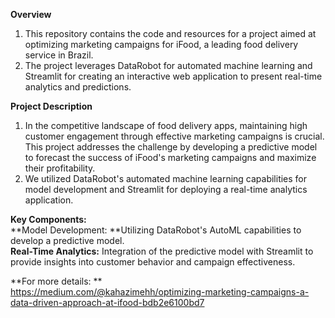 **Overview**
1. This repository contains the code and resources for a project aimed at optimizing marketing campaigns for iFood, a leading food delivery service in Brazil.
2. The project leverages DataRobot for automated machine learning and Streamlit for creating an interactive web application to present real-time analytics and predictions.

**Project Description**
1. In the competitive landscape of food delivery apps, maintaining high customer engagement through effective marketing campaigns is crucial. This project addresses the challenge by developing a predictive model to forecast the success of iFood's marketing campaigns and maximize their profitability.
2. We utilized DataRobot's automated machine learning capabilities for model development and Streamlit for deploying a real-time analytics application.

**Key Components:**
<br>**Model Development: **Utilizing DataRobot's AutoML capabilities to develop a predictive model.</br>
**Real-Time Analytics:** Integration of the predictive model with Streamlit to provide insights into customer behavior and campaign effectiveness.

**For more details: ** 
<br>https://medium.com/@kahazimehh/optimizing-marketing-campaigns-a-data-driven-approach-at-ifood-bdb2e6100bd7</br>
